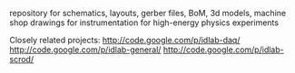 repository for schematics, layouts, gerber files, BoM, 3d models, machine shop drawings for instrumentation for high-energy physics experiments

Closely related projects:  http://code.google.com/p/idlab-daq/ http://code.google.com/p/idlab-general/ http://code.google.com/p/idlab-scrod/